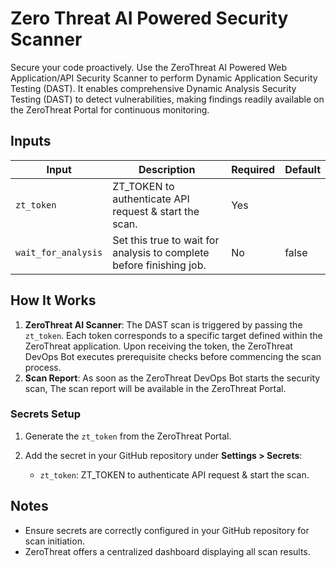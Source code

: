 # Zero Threat AI Powered Security Scanner

Secure your code proactively. Use the ZeroThreat AI Powered Web Application/API Security Scanner to perform Dynamic Application Security Testing (DAST). It enables comprehensive Dynamic Analysis Security Testing (DAST) to detect vulnerabilities, making findings readily available on the ZeroThreat Portal for continuous monitoring.

## Inputs

| Input               | Description                                                          | Required | Default |
| ------------------- | -------------------------------------------------------------------- | -------- | ------- |
| `zt_token`          | ZT_TOKEN to authenticate API request & start the scan.               | Yes      |         |
| `wait_for_analysis` | Set this true to wait for analysis to complete before finishing job. | No       | false   |


## How It Works

1. **ZeroThreat AI Scanner**: The DAST scan is triggered by passing the `zt_token`. Each token corresponds to a specific target defined within the ZeroThreat application. Upon receiving the token, the ZeroThreat DevOps Bot executes prerequisite checks before commencing the scan process.
2. **Scan Report**: As soon as the ZeroThreat DevOps Bot starts the security scan, The scan report will be available in the ZeroThreat Portal.

### Secrets Setup
1. Generate the `zt_token` from the ZeroThreat Portal.
   
2. Add the secret in your GitHub repository under **Settings > Secrets**:
    - `zt_token`: ZT_TOKEN to authenticate API request & start the scan.


## Notes

- Ensure secrets are correctly configured in your GitHub repository for scan initiation. 
- ZeroThreat offers a centralized dashboard displaying all scan results.

